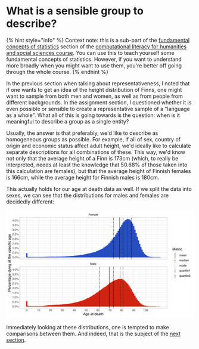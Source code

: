 # What is a sensible group to describe?

{% hint style="info" %}
Context note: this is a sub-part of the [fundamental concepts of statistics](./) section of the [computational literacy for humanities and social sciences course](../). You can use this to teach yourself some fundamental concepts of statistics. However, if you want to understand more broadly when you might want to use them, you're better off going through the whole course.
{% endhint %}

In the previous section when talking about representativeness, I noted that if one wants to get an idea of the height distribution of Finns, one might want to sample from both men and women, as well as from people from different backgrounds. In the assignment section, I questioned whether it is even possible or sensible to create a representative sample of a "language as a whole". What all of this is going towards is the question: when is it meaningful to describe a group as a single entity?&#x20;

Usually, the answer is that preferably, we'd like to describe as homogeneous groups as possible. For example, if all of sex, country of origin and economic status affect adult height, we'd ideally like to calculate separate descriptions for all combinations of these. This way, we'd know not only that the average height of a Finn is 173cm (which, to really be interpreted, needs at least the knowledge that 50.68% of those taken into this calculation are females), but that the average height of Finnish females is 166cm, while the average height for Finnish males is 180cm.

This actually holds for our age at death data as well. If we split the data into sexes, we can see that the distributions for males and females are decidedly different:&#x20;

![Age at death distributions for Finnish males and females](<../.gitbook/assets/image (28) (1).png>)

Immediately looking at these distributions, one is tempted to make comparisons between them. And indeed, that is the subject of the [next section](comparing-groups.md).

